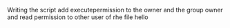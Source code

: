 Writing the script add executepermission to the owner and the group owner and read permission to other user of rhe file hello


